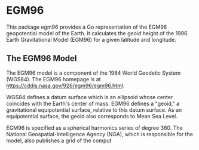 # EGM96

This package egm96 provides a Go representation of the EGM96 geopotential model of the Earth.
It calculates the geoid height of the 1996 Earth Gravitational Model (EGM96) for a given latitude and longitude.

## The EGM96 Model
The EGM96 model is a component of the 1984 World Geodetic System (WGS84).
The EGM96 homepage is at https://cddis.nasa.gov/926/egm96/egm96.html.

WGS84 defines a datum surface which is an ellipsoid whose center coincides with the Earth's center of mass.
EGM96 defines a "geoid," a gravitational equipotential surface, relative to this datum surface.
As an equipotential surface, the geoid also corresponds to Mean Sea Level.

EGM96 is specified as a spherical harmonics series of degree 360.
The National Geospatial-Intelligence Agency (NGA), which is responsible for the model,
also publishes a grid of the comput